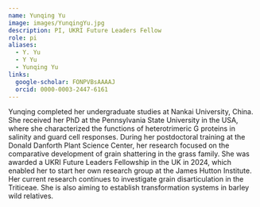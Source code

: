 ```yaml
---
name: Yunqing Yu
image: images/YunqingYu.jpg
description: PI, UKRI Future Leaders Fellow
role: pi
aliases:
  - Y. Yu
  - Y Yu
  - Yunqing Yu
links:
  google-scholar: FONPVBsAAAAJ
  orcid: 0000-0003-2447-6161
---
```


Yunqing completed her undergraduate studies at Nankai University, China. She received her PhD at the Pennsylvania State University in the USA, where she characterized the functions of heterotrimeric G proteins in salinity and guard cell responses. During her postdoctoral training at the Donald Danforth Plant Science Center, her research focused on the comparative development of grain shattering in the grass family. She was awarded a UKRI Future Leaders Fellowship in the UK in 2024, which enabled her to start her own research group at the James Hutton Institute. Her current research continues to investigate grain disarticulation in the Triticeae. She is also aiming to establish transformation systems in barley wild relatives.
